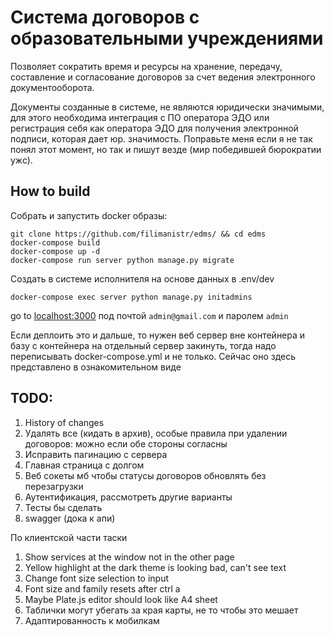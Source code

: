 # Система договоров с образовательными учреждениями

Позволяет сократить время и ресурсы на хранение, передачу, составление и согласование договоров за счет ведения электронного документооборота. 

Документы созданные в системе, не являются юридически значимыми, для этого необходима интеграция с ПО оператора ЭДО или регистрация себя как оператора ЭДО для получения электронной подписи, которая дает юр. значимость. Поправьте меня если я не так понял этот момент, но так и пишут везде (мир победившей бюрократии ужс).

## How to build

Собрать и запустить docker образы:

```
git clone https://github.com/filimanistr/edms/ && cd edms
docker-compose build
docker-compose up -d
docker-compose run server python manage.py migrate
```

Создать в системе исполнителя на основе данных в .env/dev

```
docker-compose exec server python manage.py initadmins
```

go to [localhost:3000](http://localhost:3000/) под почтой `admin@gmail.com` и паролем `admin`

Если деплоить это и дальше, то нужен веб сервер вне контейнера и базу с контейнера на отдельный сервер закинуть, тогда надо переписывать docker-compose.yml и не только. Сейчас оно здесь представлено в ознакомительном виде
## TODO:

1. History of changes
2. Удалять все (кидать в архив), особые правила при удалении договоров: можно если обе стороны согласны
3. Исправить пагинацию с сервера
4. Главная страница с долгом
5. Веб сокеты мб чтобы статусы договоров обновлять без перезагрузки 
6. Аутентификация, рассмотреть другие варианты 
7. Тесты бы сделать
8. swagger (дока к апи)

По клиентской части таски 
1. Show services at the window not in the other page
2. Yellow highlight at the dark theme is looking bad, can't see text
3. Change font size selection to input
4. Font size and family resets after ctrl a
5. Maybe Plate.js editor should look like A4 sheet
6. Таблички могут убегать за края карты, не то чтобы это мешает
7. Адаптированность к мобилкам

